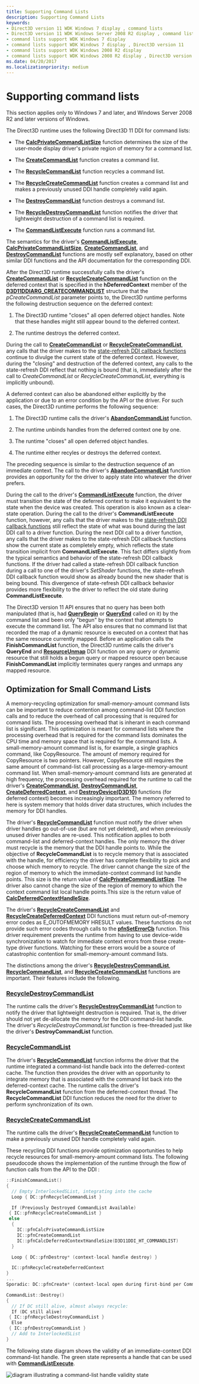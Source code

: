 ```yaml
---
title: Supporting Command Lists
description: Supporting Command Lists
keywords:
- Direct3D version 11 WDK Windows 7 display , command lists
- Direct3D version 11 WDK Windows Server 2008 R2 display , command lists
- command lists support WDK Windows 7 display
- command lists support WDK Windows 7 display , Direct3D version 11
- command lists support WDK Windows 2008 R2 display
- command lists support WDK Windows 2008 R2 display , Direct3D version 11
ms.date: 04/20/2017
ms.localizationpriority: medium
---
```


# Supporting command lists

This section applies only to Windows 7 and later, and Windows Server 2008 R2 and later versions of Windows.

The Direct3D runtime uses the following Direct3D 11 DDI for command lists:

* The [**CalcPrivateCommandListSize**](/windows-hardware/drivers/ddi/d3d10umddi/nc-d3d10umddi-pfnd3d11ddi_calcprivatecommandlistsize) function determines the size of the user-mode display driver's private region of memory for a command list.

* The [**CreateCommandList**](/windows-hardware/drivers/ddi/d3d10umddi/nc-d3d10umddi-pfnd3d11ddi_createcommandlist) function creates a command list.

* The [**RecycleCommandList**](/windows-hardware/drivers/ddi/d3d10umddi/nc-d3d10umddi-pfnd3d11ddi_recyclecommandlist) function recycles a command list.

* The [**RecycleCreateCommandList**](/windows-hardware/drivers/ddi/d3d10umddi/nc-d3d10umddi-pfnd3d11ddi_recyclecreatecommandlist) function creates a command list and makes a previously unused DDI handle completely valid again.

* The [**DestroyCommandList**](/windows-hardware/drivers/ddi/d3d10umddi/nc-d3d10umddi-pfnd3d11ddi_destroycommandlist) function destroys a command list.

* The [**RecycleDestroyCommandList**](/windows-hardware/drivers/ddi/d3d10umddi/nc-d3d10umddi-pfnd3d11ddi_destroycommandlist) function notifies the driver that lightweight destruction of a command list is required.

* The [**CommandListExecute**](/windows-hardware/drivers/ddi/d3d10umddi/nc-d3d10umddi-pfnd3d11ddi_commandlistexecute) function runs a command list.

The semantics for the driver's [**CommandListExecute**](/windows-hardware/drivers/ddi/d3d10umddi/nc-d3d10umddi-pfnd3d11ddi_commandlistexecute), [**CalcPrivateCommandListSize**](/windows-hardware/drivers/ddi/d3d10umddi/nc-d3d10umddi-pfnd3d11ddi_calcprivatecommandlistsize), [**CreateCommandList**](/windows-hardware/drivers/ddi/d3d10umddi/nc-d3d10umddi-pfnd3d11ddi_createcommandlist), and [**DestroyCommandList**](/windows-hardware/drivers/ddi/d3d10umddi/nc-d3d10umddi-pfnd3d11ddi_destroycommandlist) functions are mostly self explanatory, based on other similar DDI functions and the API documentation for the corresponding DDI.

After the Direct3D runtime successfully calls the driver's [**CreateCommandList**](/windows-hardware/drivers/ddi/d3d10umddi/nc-d3d10umddi-pfnd3d11ddi_createcommandlist) or [**RecycleCreateCommandList**](/windows-hardware/drivers/ddi/d3d10umddi/nc-d3d10umddi-pfnd3d11ddi_recyclecreatecommandlist) function on the deferred context that is specified in the **hDeferredContext** member of the [**D3D11DDIARG\_CREATECOMMANDLIST**](/windows-hardware/drivers/ddi/d3d10umddi/ns-d3d10umddi-d3d11ddiarg_createcommandlist) structure that the *pCreateCommandList* parameter points to, the Direct3D runtime performs the following destruction sequence on the deferred context:

1. The Direct3D runtime "closes" all open deferred object handles. Note that these handles might still appear bound to the deferred context.

2. The runtime destroys the deferred context.

During the call to [**CreateCommandList**](/windows-hardware/drivers/ddi/d3d10umddi/nc-d3d10umddi-pfnd3d11ddi_createcommandlist) or [**RecycleCreateCommandList**](/windows-hardware/drivers/ddi/d3d10umddi/nc-d3d10umddi-pfnd3d11ddi_recyclecreatecommandlist), any calls that the driver makes to the [state-refresh DDI callback functions](using-the-state-refresh-callback-functions.md) continue to divulge the current state of the deferred context. However, during the "closing" and destruction of the deferred context, any calls to the state-refresh DDI reflect that nothing is bound (that is, immediately after the call to *CreateCommandList* or *RecycleCreateCommandList*, everything is implicitly unbound).

A deferred context can also be abandoned either explicitly by the application or due to an error condition by the API or the driver. For such cases, the Direct3D runtime performs the following sequence:

1. The Direct3D runtime calls the driver's [**AbandonCommandList**](/windows-hardware/drivers/ddi/d3d10umddi/nc-d3d10umddi-pfnd3d11ddi_abandoncommandlist) function.

2. The runtime unbinds handles from the deferred context one by one.

3. The runtime "closes" all open deferred object handles.

4. The runtime either recyles or destroys the deferred context.

The preceding sequence is similar to the destruction sequence of an immediate context. The call to the driver's [**AbandonCommandList**](/windows-hardware/drivers/ddi/d3d10umddi/nc-d3d10umddi-pfnd3d11ddi_abandoncommandlist) function provides an opportunity for the driver to apply state into whatever the driver prefers.

During the call to the driver's [**CommandListExecute**](/windows-hardware/drivers/ddi/d3d10umddi/nc-d3d10umddi-pfnd3d11ddi_commandlistexecute) function, the driver must transition the state of the deferred context to make it equivalent to the state when the device was created. This operation is also known as a clear-state operation. During the call to the driver's **CommandListExecute** function, however, any calls that the driver makes to the [state-refresh DDI callback functions](using-the-state-refresh-callback-functions.md) still reflect the state of what was bound during the last DDI call to a driver function. During the next DDI call to a driver function, any calls that the driver makes to the state-refresh DDI callback functions show the current state as completely empty, which reflects the state transition implicit from **CommandListExecute**. This fact differs slightly from the typical semantics and behavior of the state-refresh DDI callback functions. If the driver had called a state-refresh DDI callback function during a call to one of the driver's *SetShader* functions, the state-refresh DDI callback function would show as already bound the new shader that is being bound. This divergence of state-refresh DDI callback behavior provides more flexibility to the driver to reflect the old state during **CommandListExecute**.

The Direct3D version 11 API ensures that no query has been both manipulated (that is, had [**QueryBegin**](/windows-hardware/drivers/ddi/d3d10umddi/nc-d3d10umddi-pfnd3d10ddi_querybegin) or [**QueryEnd**](/windows-hardware/drivers/ddi/d3d10umddi/nc-d3d10umddi-pfnd3d10ddi_queryend) called on it) by the command list and been only "begun" by the context that attempts to execute the command list. The API also ensures that no command list that recorded the map of a dynamic resource is executed on a context that has the same resource currently mapped. Before an application calls the **FinishCommandList** function, the Direct3D runtime calls the driver's **QueryEnd** and [**ResourceUnmap**](/windows-hardware/drivers/ddi/d3d10umddi/nc-d3d10umddi-pfnd3d10ddi_resourceunmap) DDI function on any query or dynamic resource that still holds a begun query or mapped resource open because **FinishCommandList** implicitly terminates query ranges and unmaps any mapped resource.

## Optimization for Small Command Lists

A memory-recycling optimization for small-memory-amount command lists can be important to reduce contention among command-list DDI function calls and to reduce the overhead of call processing that is required for command lists. The processing overhead that is inherant in each command list is significant. This optimization is meant for command lists where the processing overhead that is required for the command lists dominates the CPU time and memory space that is required for the command lists. A small-memory-amount command list is, for example, a single graphics command, like CopyResource. The amount of memory required for CopyResource is two pointers. However, CopyResource still requires the same amount of command-list call processing as a large-memory-amount command list. When small-memory-amount command lists are generated at high frequency, the processing overhead required for the runtime to call the driver's [**CreateCommandList**](/windows-hardware/drivers/ddi/d3d10umddi/nc-d3d10umddi-pfnd3d11ddi_createcommandlist), [**DestroyCommandList**](/windows-hardware/drivers/ddi/d3d10umddi/nc-d3d10umddi-pfnd3d11ddi_destroycommandlist), [**CreateDeferredContext**](/windows-hardware/drivers/ddi/d3d10umddi/nc-d3d10umddi-pfnd3d11ddi_createdeferredcontext), and [**DestroyDevice(D3D10)**](/windows-hardware/drivers/ddi/d3d10umddi/nc-d3d10umddi-pfnd3d10ddi_destroydevice) functions (for deferred context) becomes increasingly important. The memory referred to here is system memory that holds driver data structures, which includes the memory for DDI handles.

The driver's [**RecycleCommandList**](/windows-hardware/drivers/ddi/d3d10umddi/nc-d3d10umddi-pfnd3d11ddi_recyclecommandlist) function must notify the driver when driver handles go out-of-use (but are not yet deleted), and when previously unused driver handles are re-used. This notification applies to both command-list and deferred-context handles. The only memory the driver must recycle is the memory that the DDI handle points to. While the objective of **RecycleCommandList** is to recycle memory that is associated with the handle, for efficiency the driver has complete flexibility to pick and choose which memory to recycle. The driver cannot change the size of the region of memory to which the immediate-context command list handle points. This size is the return value of [**CalcPrivateCommandListSize**](/windows-hardware/drivers/ddi/d3d10umddi/nc-d3d10umddi-pfnd3d11ddi_calcprivatecommandlistsize). The driver also cannot change the size of the region of memory to which the context command list local handle points.This size is the return value of [**CalcDeferredContextHandleSize**](/windows-hardware/drivers/ddi/d3d10umddi/nc-d3d10umddi-pfnd3d11ddi_calcdeferredcontexthandlesize).

The driver's [**RecycleCreateCommandList**](/windows-hardware/drivers/ddi/d3d10umddi/nc-d3d10umddi-pfnd3d11ddi_recyclecreatecommandlist) and [**RecycleCreateDeferredContext**](/windows-hardware/drivers/ddi/d3d10umddi/nc-d3d10umddi-pfnd3d11ddi_recyclecreatedeferredcontext) DDI functions must return out-of-memory error codes as E\_OUTOFMEMORY HRESULT values. These functions do not provide such error codes through calls to the [**pfnSetErrorCb**](/windows-hardware/drivers/ddi/d3d10umddi/nc-d3d10umddi-pfnd3d10ddi_seterror_cb) function. This driver requirement prevents the runtime from having to use device-wide synchronization to watch for immediate context errors from these create-type driver functions. Watching for these errors would be a source of catastrophic contention for small-memory-amount command lists.

The distinctions among the driver's [**RecycleDestroyCommandList**](/windows-hardware/drivers/ddi/d3d10umddi/nc-d3d10umddi-pfnd3d11ddi_destroycommandlist), [**RecycleCommandList**](/windows-hardware/drivers/ddi/d3d10umddi/nc-d3d10umddi-pfnd3d11ddi_recyclecommandlist), and [**RecycleCreateCommandList**](/windows-hardware/drivers/ddi/d3d10umddi/nc-d3d10umddi-pfnd3d11ddi_recyclecreatecommandlist) functions are important. Their features include the following.

### [**RecycleDestroyCommandList**](/windows-hardware/drivers/ddi/d3d10umddi/nc-d3d10umddi-pfnd3d11ddi_destroycommandlist)

The runtime calls the driver's [**RecycleDestroyCommandList**](/windows-hardware/drivers/ddi/d3d10umddi/nc-d3d10umddi-pfnd3d11ddi_destroycommandlist) function to notify the driver that lightweight destruction is required. That is, the driver should not yet de-allocate the memory for the DDI command-list handle. The driver's *RecycleDestroyCommandList* function is free-threaded just like the driver's **DestroyCommandList** function.

### [**RecycleCommandList**](/windows-hardware/drivers/ddi/d3d10umddi/nc-d3d10umddi-pfnd3d11ddi_recyclecommandlist)

The driver's [**RecycleCommandList**](/windows-hardware/drivers/ddi/d3d10umddi/nc-d3d10umddi-pfnd3d11ddi_recyclecommandlist) function informs the driver that the runtime integrated a command-list handle back into the deferred-context cache. The function then provides the driver with an opportunity to integrate memory that is associated with the command list back into the deferred-context cache. The runtime calls the driver's **RecycleCommandList** function from the deferred-context thread. The **RecycleCommandList** DDI function reduces the need for the driver to perform synchronization of its own.

### [**RecycleCreateCommandList**](/windows-hardware/drivers/ddi/d3d10umddi/nc-d3d10umddi-pfnd3d11ddi_recyclecreatecommandlist)

The runtime calls the driver's [**RecycleCreateCommandList**](/windows-hardware/drivers/ddi/d3d10umddi/nc-d3d10umddi-pfnd3d11ddi_recyclecreatecommandlist) function to make a previously unused DDI handle completely valid again.

These recycling DDI functions provide optimization opportunities to help recycle resources for small-memory-amount command lists. The following pseudocode shows the implementation of the runtime through the flow of function calls from the API to the DDI :

```cpp
::FinishCommandList()
{
  // Empty InterlockedSList, integrating into the cache
  Loop { DC::pfnRecycleCommandList }

  If (Previously Destroyed CommandList Available)
 { IC::pfnRecycleCreateCommandList }
 else
  {
    IC::pfnCalcPrivateCommandListSize
    IC::pfnCreateCommandList
    IC::pfnCalcDeferredContextHandleSize(D3D11DDI_HT_COMMANDLIST)
  }

  Loop { DC::pfnDestroy* (context-local handle destroy) }

  IC::pfnRecycleCreateDeferredContext
}
...
Sporadic: DC::pfnCreate* (context-local open during first-bind per CommandList)

CommandList::Destroy()
{
  // If DC still alive, almost always recycle:
  If (DC still alive)
 { IC::pfnRecycleDestroyCommandList }
  Else
 { IC::pfnDestroyCommandList }
  // Add to InterlockedSList
}
```

The following state diagram shows the validity of an immediate-context DDI command-list handle. The green state represents a handle that can be used with [**CommandListExecute**](/windows-hardware/drivers/ddi/d3d10umddi/nc-d3d10umddi-pfnd3d11ddi_commandlistexecute).

![diagram illustrating a command-list handle validity state](images/d3d11ddi2.png)

